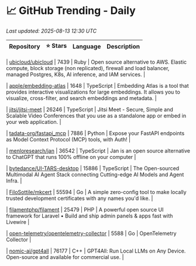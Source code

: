 # 📈 GitHub Trending - Daily

_Last updated: 2025-08-13 12:30 UTC_

| Repository | ⭐ Stars | Language | Description |
|------------|--------:|----------|-------------|

| [ubicloud/ubicloud](https://github.com/ubicloud/ubicloud) | 7439 | Ruby | Open source alternative to AWS. Elastic compute, block storage (non replicated), firewall and load balancer, managed Postgres, K8s, AI inference, and IAM services. |

| [apple/embedding-atlas](https://github.com/apple/embedding-atlas) | 1648 | TypeScript | Embedding Atlas is a tool that provides interactive visualizations for large embeddings. It allows you to visualize, cross-filter, and search embeddings and metadata. |

| [jitsi/jitsi-meet](https://github.com/jitsi/jitsi-meet) | 26246 | TypeScript | Jitsi Meet - Secure, Simple and Scalable Video Conferences that you use as a standalone app or embed in your web application. |

| [tadata-org/fastapi_mcp](https://github.com/tadata-org/fastapi_mcp) | 7886 | Python | Expose your FastAPI endpoints as Model Context Protocol (MCP) tools, with Auth! |

| [menloresearch/jan](https://github.com/menloresearch/jan) | 36542 | TypeScript | Jan is an open source alternative to ChatGPT that runs 100% offline on your computer |

| [bytedance/UI-TARS-desktop](https://github.com/bytedance/UI-TARS-desktop) | 15886 | TypeScript | The Open-sourced Multimodal AI Agent Stack connecting Cutting-edge AI Models and Agent Infra. |

| [FiloSottile/mkcert](https://github.com/FiloSottile/mkcert) | 55594 | Go | A simple zero-config tool to make locally trusted development certificates with any names you'd like. |

| [filamentphp/filament](https://github.com/filamentphp/filament) | 25479 | PHP | A powerful open source UI framework for Laravel • Build and ship admin panels & apps fast with Livewire |

| [open-telemetry/opentelemetry-collector](https://github.com/open-telemetry/opentelemetry-collector) | 5588 | Go | OpenTelemetry Collector |

| [nomic-ai/gpt4all](https://github.com/nomic-ai/gpt4all) | 76177 | C++ | GPT4All: Run Local LLMs on Any Device. Open-source and available for commercial use. |
